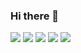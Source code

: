 ### Hi there 👋
![](https://img.shields.io/badge/typescript-3178C6?logo=typescript&logoColor=white)
![](https://img.shields.io/badge/nestjs-E0234E?logo=nestjs&logoColor=white)
![](https://img.shields.io/badge/typeorm-262627?logo=nestjs&logoColor=white)
![](https://img.shields.io/badge/vue-4FC08D?logo=vue.js&logoColor=white)
![](https://img.shields.io/badge/apollo-311C87?logo=apollographql&logoColor=white)

<!--
**centurio1987/centurio1987** is a ✨ _special_ ✨ repository because its `README.md` (this file) appears on your GitHub profile.

Here are some ideas to get you started:

- 🔭 I’m currently working on ...
- 🌱 I’m currently learning ...
- 👯 I’m looking to collaborate on ...
- 🤔 I’m looking for help with ...
- 💬 Ask me about ...
- 📫 How to reach me: ...
- 😄 Pronouns: ...
- ⚡ Fun fact: ...
-->
